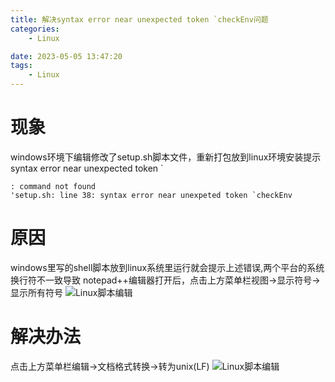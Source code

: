 ```yaml
---
title: 解决syntax error near unexpected token `checkEnv问题
categories:
	- Linux

date: 2023-05-05 13:47:20
tags: 
	- Linux
---
```

<!-- toc -->

# <span id="inline-blue">现象</span>
windows环境下编辑修改了setup.sh脚本文件，重新打包放到linux环境安装提示syntax error near unexpected token `
```shell
: command not found
'setup.sh: line 38: syntax error near unexpeted token `checkEnv
```
# <span id="inline-blue">原因</span>
windows里写的shell脚本放到linux系统里运行就会提示上述错误,两个平台的系统换行符不一致导致
notepad++编辑器打开后，点击上方菜单栏视图->显示符号->显示所有符号
![Linux脚本编辑](/images/linux/Linux_20230505_001.png)

# <span id="inline-blue">解决办法</span>
点击上方菜单栏编辑->文档格式转换->转为unix(LF)
![Linux脚本编辑](/images/linux/Linux_20230505_002.png)

